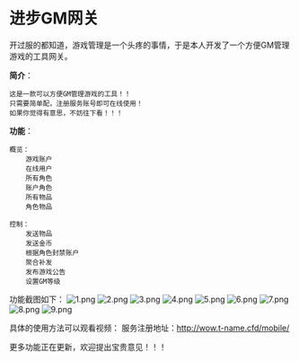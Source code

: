 进步GM网关
===
开过服的都知道，游戏管理是一个头疼的事情，于是本人开发了一个方便GM管理游戏的工具网关。

**简介**：
    
    这是一款可以方便GM管理游戏的工具！！
    只需要简单配，注册服务账号即可在线使用！
    如果你觉得有意思，不妨往下看！！！

**功能**：

    概览：
        游戏账户
        在线用户
        所有角色
        账户角色
        所有物品
        角色物品

    控制：
        发送物品
        发送金币
        根据角色封禁账户
        聚合补发
        发布游戏公告
        设置GM等级

功能截图如下：
![1.png](img%2F1.png)
![2.png](img%2F2.png)
![3.png](img%2F3.png)
![4.png](img%2F4.png)
![5.png](img%2F5.png)
![6.png](img%2F6.png)
![7.png](img%2F7.png)
![8.png](img%2F8.png)
![9.png](img%2F9.png)

具体的使用方法可以观看视频：
服务注册地址：http://wow.t-name.cfd/mobile/

更多功能正在更新，欢迎提出宝贵意见！！！
